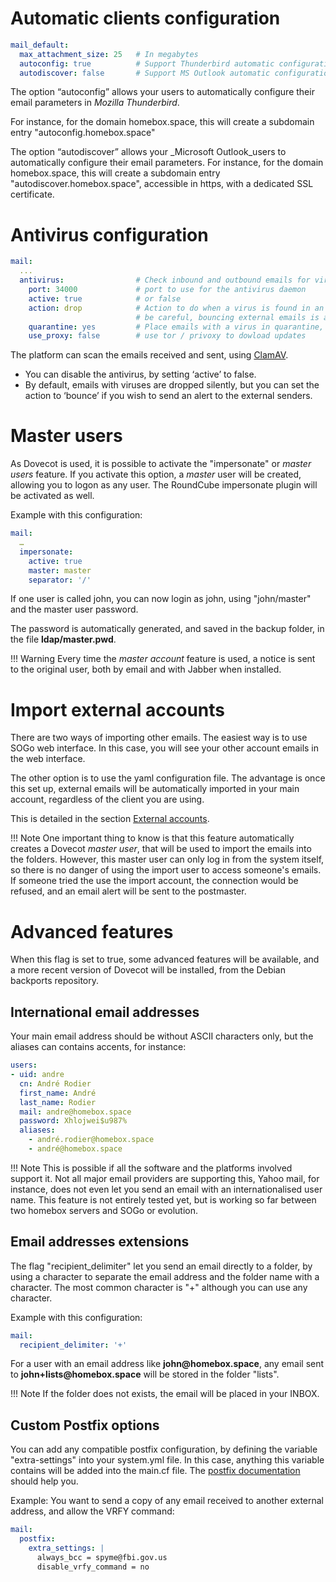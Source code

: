 # Automatic clients configuration

```yaml
mail_default:
  max_attachment_size: 25   # In megabytes
  autoconfig: true          # Support Thunderbird automatic configuration
  autodiscover: false       # Support MS Outlook automatic configuration (uses https)
```

The option “autoconfig” allows your users to automatically configure their email parameters in _Mozilla Thunderbird_.

For instance, for the domain homebox.space, this will create a subdomain entry "autoconfig.homebox.space"

The option “autodiscover” allows your _Microsoft Outlook_users to automatically configure their email parameters. For
instance, for the domain homebox.space, this will create a subdomain entry "autodiscover.homebox.space", accessible in
https, with a dedicated SSL certificate.

# Antivirus configuration

```yaml
mail:
  ...
  antivirus:                # Check inbound and outbound emails for viruses
    port: 34000             # port to use for the antivirus daemon
    active: true            # or false
    action: drop            # Action to do when a virus is found in an email: bounce or drop
                            # be careful, bouncing external emails is a way to expose clamav usage
    quarantine: yes         # Place emails with a virus in quarantine, for further analysis
    use_proxy: false        # use tor / privoxy to dowload updates
```

The platform can scan the emails received and sent, using [ClamAV](https://clamav.net/).

- You can disable the antivirus, by setting ‘active’ to false.
- By default, emails with viruses are dropped silently, but you can set the action to ‘bounce’ if you wish to send an
  alert to the external senders.

# Master users

As Dovecot is used, it is possible to activate the "impersonate" or _master users_ feature.  If you activate this
option, a _master_ user will be created, allowing you to logon as any user.  The RoundCube impersonate plugin will be
activated as well.

Example with this configuration:

```yaml
mail:
  …
  impersonate:
    active: true
    master: master
    separator: '/'
```

If one user is called john, you can now login as john, using "john/master" and the master user password.

The password is automatically generated, and saved in the backup folder, in the file __ldap/master.pwd__.

!!! Warning
    Every time the _master account_ feature is used, a notice is sent to the original user, both by email and with
    Jabber when installed.

# Import external accounts

There are two ways of importing other emails. The easiest way is to use SOGo web interface. In this case, you will see
your other account emails in the web interface.

The other option is to use the yaml configuration file. The advantage is once this set up, external emails will be
automatically imported in your main account, regardless of the client you are using.

This is detailed in the section [External accounts](external-accounts.md).

!!! Note
    One important thing to know is that this feature automatically creates a Dovecot _master user_, that will be used to
    import the emails into the folders. However, this master user can only log in from the system itself, so there is no
    danger of using the import user to access someone's emails. If someone tried the use the import account, the
    connection would be refused, and an email alert will be sent to the postmaster.

# Advanced features

When this flag is set to true, some advanced features will be
available, and a more recent version of Dovecot will be installed,
from the Debian backports repository.

## International email addresses

Your main email address should be without ASCII characters only, but the aliases can contains accents,
for instance:

``` yaml hl_lines="9"
users:
- uid: andre
  cn: André Rodier
  first_name: André
  last_name: Rodier
  mail: andre@homebox.space
  password: Xhlojwei$u987%
  aliases:
    - andré.rodier@homebox.space
    - andré@homebox.space
```

!!! Note
    This is possible if all the software and the platforms involved support it. Not all major email providers are supporting
    this, Yahoo mail, for instance, does not even let you send an email with an internationalised user name.
    This feature is not entirely tested yet, but is working so far between two homebox servers and SOGo or evolution.

## Email addresses extensions

The flag "recipient_delimiter" let you send an email directly to a folder, by using a character to separate the email
address and the folder name with a character. The most common character is "+" although you can use any character.

Example with this configuration:

```yaml
mail:
  recipient_delimiter: '+'
```

For a user with an email address like __john@homebox.space__, any email sent to __john+lists@homebox.space__ will be
stored in the folder "lists".

!!! Note
    If the folder does not exists, the email will be placed in your INBOX.

## Custom Postfix options

You can add any compatible postfix configuration, by defining the variable "extra-settings" into your system.yml
file. In this case, anything this variable contains will be added into the main.cf file.  The [postfix
documentation](http://www.postfix.org/documentation.html) should help you.

Example: You want to send a copy of any email received to another external address, and allow the VRFY command:

``` yaml hl_lines="3 4 5"
mail:
  postfix:
    extra_settings: |
      always_bcc = spyme@fbi.gov.us
      disable_vrfy_command = no
```
